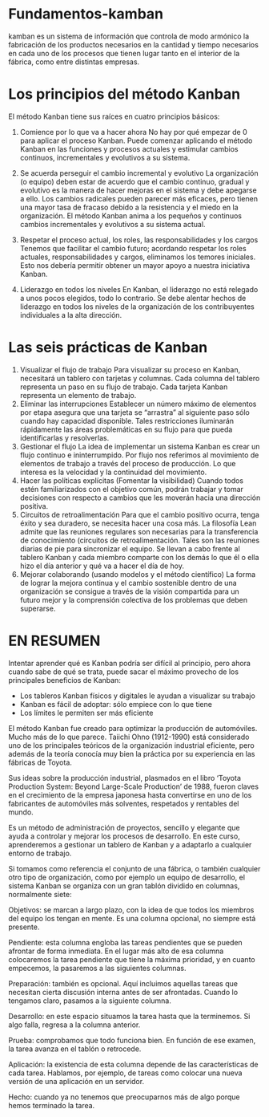 # Fundamentos-kamban
kamban es un sistema de información que controla de modo armónico la fabricación de los productos necesarios en la cantidad y tiempo necesarios en cada uno de los procesos que tienen lugar tanto en el interior de la fábrica, como entre distintas empresas.
# Los principios del método Kanban

El método Kanban tiene sus raíces en cuatro principios básicos:

1. Comience por lo que va a hacer ahora
No hay por qué empezar de 0 para aplicar el proceso Kanban. Puede comenzar aplicando el método Kanban en las funciones y procesos actuales y estimular cambios continuos, incrementales y evolutivos a su sistema.

2. Se acuerda perseguir el cambio incremental y evolutivo
La organización (o equipo) deben estar de acuerdo que el cambio continuo, gradual y evolutivo es la manera de hacer mejoras en el sistema y debe apegarse a ello. Los cambios radicales pueden parecer más eficaces, pero tienen una mayor tasa de fracaso debido a la resistencia y el miedo en la organización. El método Kanban anima a los pequeños y continuos cambios incrementales y evolutivos a su sistema actual.

3. Respetar el proceso actual, los roles, las responsabilidades y los cargos
Tenemos que facilitar el cambio futuro; acordando respetar los roles actuales, responsabilidades y cargos, eliminamos los temores iniciales. Esto nos debería permitir obtener un mayor apoyo a nuestra iniciativa Kanban.

4. Liderazgo en todos los niveles
En Kanban, el liderazgo no está relegado a unos pocos elegidos, todo lo contrario. Se debe alentar hechos de liderazgo en todos los niveles de la organización de los contribuyentes individuales a la alta dirección.
# Las seis prácticas de Kanban
1. Visualizar el flujo de trabajo
Para visualizar su proceso en Kanban, necesitará un tablero con tarjetas y columnas. Cada columna del tablero representa un paso en su flujo de trabajo. Cada tarjeta Kanban representa un elemento de trabajo.
2. Eliminar las interrupciones
Establecer un número máximo de elementos por etapa asegura que una tarjeta se “arrastra” al siguiente paso sólo cuando hay capacidad disponible. Tales restricciones iluminarán rápidamente las áreas problemáticas en su flujo para que pueda identificarlas y resolverlas.
3. Gestionar el flujo
La idea de implementar un sistema Kanban es crear un flujo continuo e ininterrumpido. Por flujo nos referimos al movimiento de elementos de trabajo a través del proceso de producción. Lo que interesa es la velocidad y la continuidad del movimiento.
4. Hacer las políticas explícitas (Fomentar la visibilidad)
Cuando todos estén familiarizados con el objetivo común, podrán trabajar y tomar decisiones con respecto a cambios que les moverán hacia una dirección positiva.
5. Circuitos de retroalimentación
Para que el cambio positivo ocurra, tenga éxito y sea duradero, se necesita hacer una cosa más. La filosofía Lean admite que las reuniones regulares son necesarias para la transferencia de conocimiento (circuitos de retroalimentación. Tales son las reuniones diarias de pie para sincronizar el equipo. Se llevan a cabo frente al tablero Kanban y cada miembro comparte con los demás lo que él o ella hizo el día anterior y qué va a hacer el día de hoy.
6. Mejorar colaborando (usando modelos y el método científico)
La forma de lograr la mejora continua y el cambio sostenible dentro de una organización se consigue a través de la visión compartida para un futuro mejor y la comprensión colectiva de los problemas que deben superarse.
# EN RESUMEN
Intentar aprender qué es Kanban podría ser difícil al principio, pero ahora cuando sabe de qué se trata, puede sacar el máximo provecho de los principales beneficios de Kanban:

* Los tableros Kanban físicos y digitales le ayudan a visualizar su trabajo
* Kanban es fácil de adoptar: sólo empiece con lo que tiene
* Los límites le permiten ser más eficiente

El método Kanban fue creado para optimizar la producción de automóviles. Mucho más de lo que parece. Taiichi Ohno (1912-1990) está considerado uno de los principales teóricos de la organización industrial eficiente, pero además de la teoría conocía muy bien la práctica por su experiencia en las fábricas de Toyota.
            
Sus ideas sobre la producción industrial, plasmados en el libro ‘Toyota Production System: Beyond Large-Scale Production’ de 1988, fueron claves en el crecimiento de la empresa japonesa hasta convertirse en uno de los fabricantes de automóviles más solventes, respetados y rentables del mundo.

Es un método de administración de proyectos, sencillo y elegante que ayuda a controlar y mejorar los procesos de desarrollo. En este curso, aprenderemos a gestionar un tablero de Kanban y a adaptarlo a cualquier entorno de trabajo.

Si tomamos como referencia el conjunto de una fábrica, o también cualquier otro tipo de organización, como por ejemplo un equipo de desarrollo, el sistema Kanban se organiza con un gran tablón dividido en columnas, normalmente siete:

Objetivos: se marcan a largo plazo, con la idea de que todos los miembros del equipo los tengan en mente. Es una columna opcional, no siempre está presente.

Pendiente: esta columna engloba las tareas pendientes que se pueden afrontar de forma inmediata. En el lugar más alto de esa columna colocaremos la tarea pendiente que tiene la máxima prioridad, y en cuanto empecemos, la pasaremos a las siguientes columnas.

Preparación: también es opcional. Aquí incluimos aquellas tareas que necesitan cierta discusión interna antes de ser afrontadas. Cuando lo tengamos claro, pasamos a la siguiente columna.

Desarrollo: en este espacio situamos la tarea hasta que la terminemos. Si algo falla, regresa a la columna anterior.

Prueba: comprobamos que todo funciona bien. En función de ese examen, la tarea avanza en el tablón o retrocede.

Aplicación: la existencia de esta columna depende de las características de cada tarea. Hablamos, por ejemplo, de tareas como colocar una nueva versión de una aplicación en un servidor.

Hecho: cuando ya no tenemos que preocuparnos más de algo porque hemos terminado la tarea.